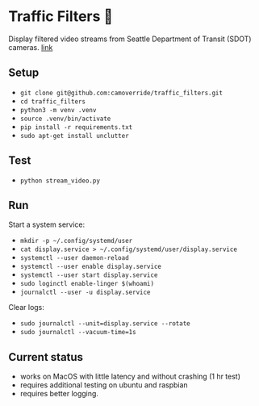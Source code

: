 # Traffic Filters 👀

Display filtered video streams from Seattle Department of Transit (SDOT) cameras.
[link](https://web.seattle.gov/Travelers/)


## Setup

- `git clone git@github.com:camoverride/traffic_filters.git`
- `cd traffic_filters`
- `python3 -m venv .venv`
- `source .venv/bin/activate`
- `pip install -r requirements.txt`
- `sudo apt-get install unclutter`


## Test

- `python stream_video.py`


## Run

Start a system service:

- `mkdir -p ~/.config/systemd/user`
- `cat display.service > ~/.config/systemd/user/display.service`
- `systemctl --user daemon-reload`
- `systemctl --user enable display.service`
- `systemctl --user start display.service`
- `sudo loginctl enable-linger $(whoami)`
- `journalctl --user -u display.service`

Clear logs:

- `sudo journalctl --unit=display.service --rotate`
- `sudo journalctl --vacuum-time=1s`


## Current status

- works on MacOS with little latency and without crashing (1 hr test)
- requires additional testing on ubuntu and raspbian
- requires better logging.